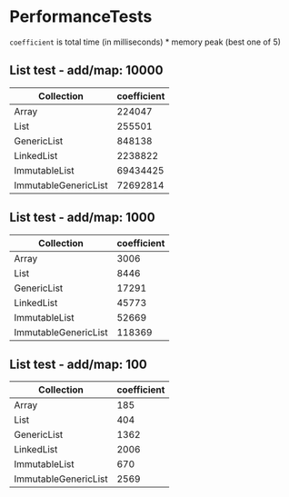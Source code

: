 PerformanceTests
================

`coefficient` is total time (in milliseconds) * memory peak (best one of 5)

## List test - add/map: 10000
| Collection           | coefficient |
|----------------------|-------------|
| Array                | 224047      |
| List                 | 255501      |
| GenericList          | 848138      |
| LinkedList           | 2238822     |
| ImmutableList        | 69434425    |
| ImmutableGenericList | 72692814    |

## List test - add/map: 1000
| Collection           | coefficient |
|----------------------|-------------|
| Array                | 3006        |
| List                 | 8446        |
| GenericList          | 17291       |
| LinkedList           | 45773       |
| ImmutableList        | 52669       |
| ImmutableGenericList | 118369      |

## List test - add/map: 100
| Collection           | coefficient |
|----------------------|-------------|
| Array                | 185         |
| List                 | 404         |
| GenericList          | 1362        |
| LinkedList           | 2006        |
| ImmutableList        | 670         |
| ImmutableGenericList | 2569        |
